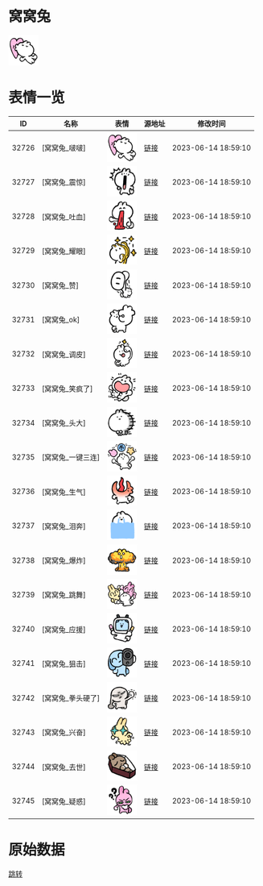 # 窝窝兔

<img src="./cover.png" height="60" alt="cover" />

# 表情一览

|ID|名称|表情|源地址|修改时间|
|----|----|----|----|----|
|32726|[窝窝兔_啵啵]|<img src="./pic/032726_%5B窝窝兔_啵啵%5D.png" height="60" alt="啵啵"/>|[链接](https://i0.hdslb.com/bfs/garb/2fffb5d352250888603821f69b37660d45fa13f7.png)|2023-06-14 18:59:10|
|32727|[窝窝兔_震惊]|<img src="./pic/032727_%5B窝窝兔_震惊%5D.png" height="60" alt="震惊"/>|[链接](https://i0.hdslb.com/bfs/garb/071da4b5774631087baa4ff3a59f48357a412f59.png)|2023-06-14 18:59:10|
|32728|[窝窝兔_吐血]|<img src="./pic/032728_%5B窝窝兔_吐血%5D.png" height="60" alt="吐血"/>|[链接](https://i0.hdslb.com/bfs/garb/584c1a3611f9f8d24ce694501a2deb4e77f2fcc0.png)|2023-06-14 18:59:10|
|32729|[窝窝兔_耀眼]|<img src="./pic/032729_%5B窝窝兔_耀眼%5D.png" height="60" alt="耀眼"/>|[链接](https://i0.hdslb.com/bfs/garb/026cbcf8d7d07f28e5832ca2de5699f61f5a1d8e.png)|2023-06-14 18:59:10|
|32730|[窝窝兔_赞]|<img src="./pic/032730_%5B窝窝兔_赞%5D.png" height="60" alt="赞"/>|[链接](https://i0.hdslb.com/bfs/garb/5f2beed9cf6cb257b0dbb10eb389b49ba4017ef6.png)|2023-06-14 18:59:10|
|32731|[窝窝兔_ok]|<img src="./pic/032731_%5B窝窝兔_ok%5D.png" height="60" alt="ok"/>|[链接](https://i0.hdslb.com/bfs/garb/48c940e895662d8f1ca6135717f500aa671003f7.png)|2023-06-14 18:59:10|
|32732|[窝窝兔_调皮]|<img src="./pic/032732_%5B窝窝兔_调皮%5D.png" height="60" alt="调皮"/>|[链接](https://i0.hdslb.com/bfs/garb/07abe04f6eb490578a7351ad93793d922880f9e1.png)|2023-06-14 18:59:10|
|32733|[窝窝兔_笑疯了]|<img src="./pic/032733_%5B窝窝兔_笑疯了%5D.png" height="60" alt="笑疯了"/>|[链接](https://i0.hdslb.com/bfs/garb/728739a3b6e4f85afdd0f84e2a7d08f5250d1c32.png)|2023-06-14 18:59:10|
|32734|[窝窝兔_头大]|<img src="./pic/032734_%5B窝窝兔_头大%5D.png" height="60" alt="头大"/>|[链接](https://i0.hdslb.com/bfs/garb/0fdf60068a78eef7d7b74a66a7b384bb2a1df13b.png)|2023-06-14 18:59:10|
|32735|[窝窝兔_一键三连]|<img src="./pic/032735_%5B窝窝兔_一键三连%5D.png" height="60" alt="一键三连"/>|[链接](https://i0.hdslb.com/bfs/garb/e2ff07d7185cc24880109c5fd2a7461f0c8370c5.png)|2023-06-14 18:59:10|
|32736|[窝窝兔_生气]|<img src="./pic/032736_%5B窝窝兔_生气%5D.png" height="60" alt="生气"/>|[链接](https://i0.hdslb.com/bfs/garb/194b3935fd7c3cc3adf13628f33ca4ef99e1dc3e.png)|2023-06-14 18:59:10|
|32737|[窝窝兔_泪奔]|<img src="./pic/032737_%5B窝窝兔_泪奔%5D.png" height="60" alt="泪奔"/>|[链接](https://i0.hdslb.com/bfs/garb/3d04446b8cc5f9d77be3b5841ff686fadf08a4fe.png)|2023-06-14 18:59:10|
|32738|[窝窝兔_爆炸]|<img src="./pic/032738_%5B窝窝兔_爆炸%5D.png" height="60" alt="爆炸"/>|[链接](https://i0.hdslb.com/bfs/garb/539d4f52e26cf38129dd0fb8407e44f7bfd44ce9.png)|2023-06-14 18:59:10|
|32739|[窝窝兔_跳舞]|<img src="./pic/032739_%5B窝窝兔_跳舞%5D.png" height="60" alt="跳舞"/>|[链接](https://i0.hdslb.com/bfs/garb/12946a30c214e57f9fe79f813e2b14d8f4a70efc.png)|2023-06-14 18:59:10|
|32740|[窝窝兔_应援]|<img src="./pic/032740_%5B窝窝兔_应援%5D.png" height="60" alt="应援"/>|[链接](https://i0.hdslb.com/bfs/garb/c5c8f9876873263c53f5119014fa54ad16f3c3c8.png)|2023-06-14 18:59:10|
|32741|[窝窝兔_狙击]|<img src="./pic/032741_%5B窝窝兔_狙击%5D.png" height="60" alt="狙击"/>|[链接](https://i0.hdslb.com/bfs/garb/bc5e79e1bf77dba08995a7cbb9fe9967661d31c7.png)|2023-06-14 18:59:10|
|32742|[窝窝兔_拳头硬了]|<img src="./pic/032742_%5B窝窝兔_拳头硬了%5D.png" height="60" alt="拳头硬了"/>|[链接](https://i0.hdslb.com/bfs/garb/eedf5701edfaa5bf152065e96e57ff4c9afd75aa.png)|2023-06-14 18:59:10|
|32743|[窝窝兔_兴奋]|<img src="./pic/032743_%5B窝窝兔_兴奋%5D.png" height="60" alt="兴奋"/>|[链接](https://i0.hdslb.com/bfs/garb/87070f5088e5b9a5fc90f07e26c30cf8d4591356.png)|2023-06-14 18:59:10|
|32744|[窝窝兔_去世]|<img src="./pic/032744_%5B窝窝兔_去世%5D.png" height="60" alt="去世"/>|[链接](https://i0.hdslb.com/bfs/garb/24b1ab2f030186c19d9a90df65ddfc1315daba59.png)|2023-06-14 18:59:10|
|32745|[窝窝兔_疑惑]|<img src="./pic/032745_%5B窝窝兔_疑惑%5D.png" height="60" alt="疑惑"/>|[链接](https://i0.hdslb.com/bfs/garb/9973b8bf6ac7d8e33e9b3801bc13a64a800711b5.png)|2023-06-14 18:59:10|

# 原始数据

[跳转](./raw.json)

